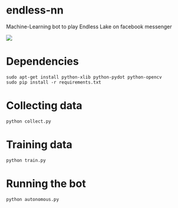 # endless-nn
Machine-Learning bot to play Endless Lake on facebook messenger

![](https://thumbs.gfycat.com/CarefreeBreakableAsiaticlesserfreshwaterclam-size_restricted.gif)

# Dependencies
```
sudo apt-get install python-xlib python-pydot python-opencv
sudo pip install -r requirements.txt
```

# Collecting data
```
python collect.py
```

# Training data
```
python train.py
```

# Running the bot
```
python autonomous.py
```
